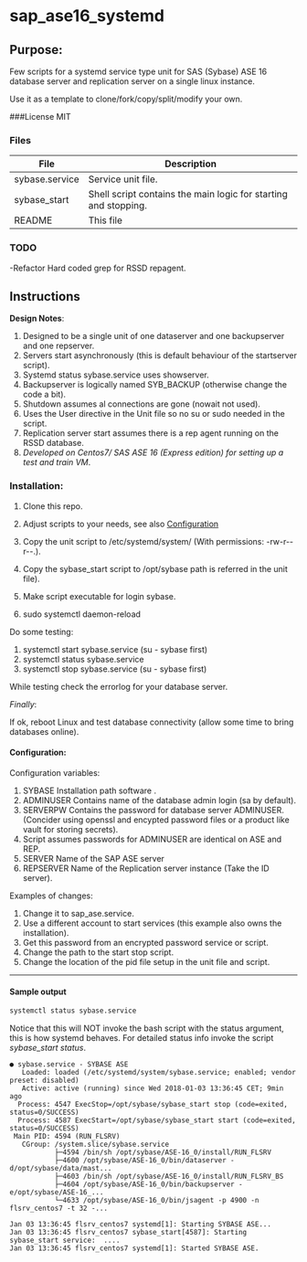 # sap_ase16_systemd


## Purpose:
Few scripts for a systemd service type unit for  SAS (Sybase) ASE 16 database server
and replication server on a single linux instance.

Use it as a template to clone/fork/copy/split/modify your own.

###License
MIT


### Files

|   File              |      Description           |
|----------------|-------|
|sybase.service |Service unit file.|
|sybase_start| Shell script contains the main logic for starting and stopping.|
|README	| This file|



### TODO
-Refactor Hard coded grep for RSSD repagent.

## Instructions

**Design Notes**:

1. Designed to be a single unit of one dataserver and one backupserver and one repserver.
1. Servers start asynchronously (this is default behaviour of the  startserver script).
1. Systemd status sybase.service uses showserver.
1. Backupserver is logically named SYB_BACKUP (otherwise change the code a bit).
1. Shutdown assumes al connections are gone (nowait not used).
1. Uses the User directive in the Unit file so no su or sudo needed in the script.
1. Replication server start assumes there is a rep agent running on the RSSD database. 
1. *Developed on Centos7/ SAS ASE  16 (Express edition) for setting up a test and train VM*.


### Installation:

1. Clone  this repo.

1. Adjust scripts to your needs,  see also [Configuration](#Configuration) 
1. Copy the unit script to /etc/systemd/system/  (With permissions: -rw-r--r--.).
1. Copy the sybase_start script to /opt/sybase  path is referred in the unit file).
1. Make script executable  for login sybase.
1. sudo systemctl daemon-reload

Do some testing:

1. systemctl start sybase.service (su - sybase first)
1. systemctl status sybase.service 
1. systemctl stop sybase.service  (su - sybase first)

While testing check the errorlog for your database server.

*Finally*:

If ok, reboot Linux and test database connectivity (allow some time to bring databases online).

#### Configuration:

Configuration variables:

  1. SYBASE     Installation path software .
  1. ADMINUSER  Contains name of the database admin login (sa by default).
  1. SERVERPW   Contains the password for database server ADMINUSER. (Concider using openssl and encypted password files or a product like vault for storing secrets).
  1. Script assumes passwords for ADMINUSER are identical on ASE and REP.
  1. SERVER  Name of the SAP ASE server
  1. REPSERVER Name of the Replication server instance (Take the ID server).

Examples of changes:

  1. Change it to sap_ase.service.
  1. Use a different account to start services (this example also owns the installation).
  1. Get this password from an encrypted password service or script. 
  1. Change the path to the start stop script.
  1. Change the location of the pid file setup in the unit file and script.

---

#### Sample output
```bash
systemctl status sybase.service
```


Notice that this will NOT invoke the bash script  with the status argument, this is how systemd behaves. For detailed status info invoke the script *sybase_start status*.

```no-highlight
● sybase.service - SYBASE ASE
   Loaded: loaded (/etc/systemd/system/sybase.service; enabled; vendor preset: disabled)
   Active: active (running) since Wed 2018-01-03 13:36:45 CET; 9min ago
  Process: 4547 ExecStop=/opt/sybase/sybase_start stop (code=exited, status=0/SUCCESS)
  Process: 4587 ExecStart=/opt/sybase/sybase_start start (code=exited, status=0/SUCCESS)
 Main PID: 4594 (RUN_FLSRV)
   CGroup: /system.slice/sybase.service
           ├─4594 /bin/sh /opt/sybase/ASE-16_0/install/RUN_FLSRV
           ├─4600 /opt/sybase/ASE-16_0/bin/dataserver -d/opt/sybase/data/mast...
           ├─4603 /bin/sh /opt/sybase/ASE-16_0/install/RUN_FLSRV_BS
           ├─4604 /opt/sybase/ASE-16_0/bin/backupserver -e/opt/sybase/ASE-16_...
           └─4633 /opt/sybase/ASE-16_0/bin/jsagent -p 4900 -n flsrv_centos7 -t 32 -...

Jan 03 13:36:45 flsrv_centos7 systemd[1]: Starting SYBASE ASE...
Jan 03 13:36:45 flsrv_centos7 sybase_start[4587]: Starting sybase_start service:  ....
Jan 03 13:36:45 flsrv_centos7 systemd[1]: Started SYBASE ASE.
```



